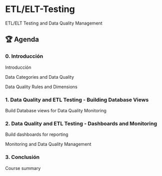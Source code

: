 # ETL/ELT-Testing 
ETL/ELT Testing and Data Quality Management

## 🏆 Agenda

### 0. Introducción

Introducción

Data Categories and Data Quality

Data Quality Rules and Dimensions

### 1. Data Quality and ETL Testing - Building Database Views

Build Database views for Data Quality Monitoring

### 2. Data Quality and ETL Testing - Dashboards and Monitoring

Build dashboards for reporting

Monitoring and Data Quality Management

### 3. Conclusión

Course summary
